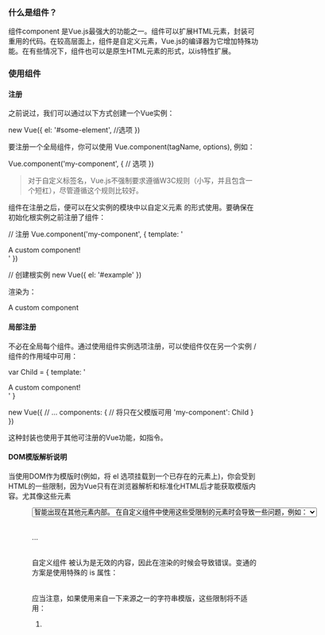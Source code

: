 ### 什么是组件？

组件component 是Vue.js最强大的功能之一。组件可以扩展HTML元素，封装可重用的代码。在较高层面上，组件是自定义元素，Vue.js的编译器为它增加特殊功能。在有些情况下，组件也可以是原生HTML元素的形式，以is特性扩展。

### 使用组件

#### 注册

之前说过，我们可以通过以下方式创建一个Vue实例：

new Vue({
  el: '#some-element',
  //选项
})

要注册一个全局组件，你可以使用 Vue.component(tagName, options), 例如：

Vue.component('my-component', {
  // 选项
})

> 对于自定义标签名，Vue.js不强制要求遵循W3C规则（小写，并且包含一个短杠），尽管遵循这个规则比较好。

组件在注册之后，便可以在父实例的模块中以自定义元素
<my-component></my-component> 的形式使用。要确保在初始化根实例之前注册了组件：

<div id="example">
  <my-component></my-component>
</div>

// 注册
Vue.component('my-component', {
  template: '<div>A custom component!</div>'
})

// 创建根实例
new Vue({
  el: '#example'
})

渲染为：

<div id="example">
  <div>A custom component</div>
</div>

#### 局部注册

不必在全局每个组件。通过使用组件实例选项注册，可以使组件仅在另一个实例 / 组件的作用域中可用：

var Child = {
  template: '<div>A custom component!</div>'
}

new Vue({
  // ...
  components: {
    // <my-component>将只在父模版可用
    'my-component': Child
  }
})

这种封装也使用于其他可注册的Vue功能，如指令。

#### DOM模版解析说明

当使用DOM作为模版时(例如，将 el 选项挂载到一个已存在的元素上)，你会受到HTML的一些限制，因为Vue只有在浏览器解析和标准化HTML后才能获取模版内容。尤其像这些元素 <ul> <ol> <table> <select> 限制了能被包裹的元素, <option> 智能出现在其他元素内部。

在自定义组件中使用这些受限制的元素时会导致一些问题，例如：

<table>
  <my-row>...</my-row>
</table>

自定义组件 <my-row> 被认为是无效的内容，因此在渲染的时候会导致错误。变通的方案是使用特殊的 is 属性：

<table>
  <tr is="my-row"></tr>
</table>

应当注意，如果使用来自一下来源之一的字符串模版，这些限制将不适用：

1. <script type="text/x-template">
2. JavaScript内联模版字符串
3. vue 组件

因此，有必要的话请使用字符串模版。

#### data必须是函数

使用组件时，大多数选项可以被传入Vue构造器中，有一个例外: data 必须是函数。实际上，如果你这么做：

Vue.component('my-component', {
  template: '<span>{{ message }}</span>',
  data: {
    message: 'hello'
  }
})

那么 Vue 会在控制台发出警告，告诉你在组件中 data 必须是一个函数。 最好理解这种规则的存在意义。

var data = { counter: 0 }

Vue.component('simple-counter', {
  template: '<button v-on:click="counter += 1">{{ counter }}</button>',
  // data 是一个函数，因此Vue不会警告
  // 但是我们为每一个组件返回了同一个对象引用
  data: function() {
    return data
  }
})

new Vue({
  el: '#example-2'
})



#### 构成组件

组件意味着协同工作，通常父子组件会是这样的关系： 组件A在它的模板中使用了组件B。 它们之间必然需要相互通信：父组件要给子组件传递数据，子组件需要将它内部发生的事情告知给父组件。
然而，在一个良好定义的借口中尽可能将父子组件解耦是很重要的。这保证了每个组件可以在相对格力的环境中书写和理解，也大幅提高了组件的可维护性和可重用性。

在Vue.js中，父子组件的关系可以总结为props down, events up。父组件通过props向下传递数据给子组件，子组件通过events给父组件发送消息。看看它们是怎么工作的。 

### Props

#### 使用Props传递数据

组件实例的作用域是孤立的。这意味着不能并且不应该在子组件的模板内直接引用父组件的数据。可以使用props把数据传给子组件。

prop是父组件用来传递数据的一个自定义属性。子组件需要显式地用 props 选项声明 "prop":

Vue.component({
  // 声明props
  props: ['message'],
  //  就像data一样, prop可以用在模板内
  // 同样也可以在vm实例中像'this.message'这样使用
  template: '<span>{{ message }}</span>'
})

然后向它传入一个普通字符串：

<child message="hello!"></child>

